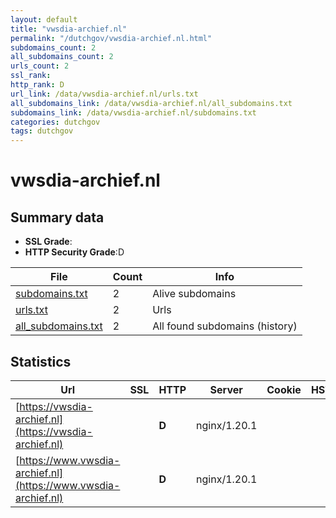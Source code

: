 ```yaml
---
layout: default
title: "vwsdia-archief.nl"
permalink: "/dutchgov/vwsdia-archief.nl.html"
subdomains_count: 2
all_subdomains_count: 2
urls_count: 2
ssl_rank: 
http_rank: D
url_link: /data/vwsdia-archief.nl/urls.txt
all_subdomains_link: /data/vwsdia-archief.nl/all_subdomains.txt
subdomains_link: /data/vwsdia-archief.nl/subdomains.txt
categories: dutchgov
tags: dutchgov
---
```



# vwsdia-archief.nl
## Summary data


 - **SSL Grade**:
 - **HTTP Security Grade**:D


| File       | Count | Info |
|------------|-------|------|
|[subdomains.txt](/DutchGovScope/data/vwsdia-archief.nl/subdomains.txt)|2|Alive subdomains|
|[urls.txt](/DutchGovScope/data/vwsdia-archief.nl/urls.txt)|2|Urls|
|[all_subdomains.txt](/DutchGovScope/data/vwsdia-archief.nl/all_subdomains.txt)|2|All found subdomains (history)|


## Statistics


| Url | SSL | HTTP | Server | Cookie | HSTS | CORS | CTO | CSP | XFO | XXP | RP |FP| Tech |Title |
|--------|-------|-------|------|------|------|------|------|------|------|------|------|------|------|------|
|[https://vwsdia-archief.nl](https://vwsdia-archief.nl)| | **D**|nginx/1.20.1| | | | | | :white_check_mark: | :white_check_mark: | :white_check_mark: | |Nginx:1.20.1||
|[https://www.vwsdia-archief.nl](https://www.vwsdia-archief.nl)| | **D**|nginx/1.20.1| | | | | | :white_check_mark: | :white_check_mark: | :white_check_mark: | |Nginx:1.20.1||

